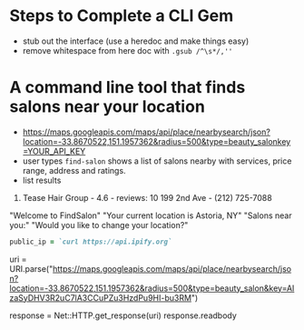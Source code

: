 # Steps to Complete a CLI Gem
* stub out the interface (use a heredoc and make things easy)
* remove whitespace from here doc with `.gsub /^\s*/,''`


# A command line tool that finds salons near your location

* https://maps.googleapis.com/maps/api/place/nearbysearch/json?location=-33.8670522,151.1957362&radius=500&type=beauty_salonkey=YOUR_API_KEY
* user types `find-salon` shows a list of salons nearby with services, price range, address and ratings.
* list results

1. Tease Hair Group - 4.6 - reviews: 10
   199 2nd Ave - (212) 725-7088

"Welcome to FindSalon"
"Your current location is Astoria, NY"
"Salons near you:"
"Would you like to change your location?"


```ruby
public_ip = `curl https://api.ipify.org`
```
uri = URI.parse("https://maps.googleapis.com/maps/api/place/nearbysearch/json?location=-33.8670522,151.1957362&radius=500&type=beauty_salon&key=AIzaSyDHV3R2uC7lA3CCuPZu3HzdPu9HI-bu3RM")

response = Net::HTTP.get_response(uri)
response.readbody
